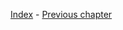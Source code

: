 [Index](https://github.com/GemstockCo/Gemstock-Mk2/wiki/Guidebook-index) - 
[Previous chapter](https://github.com/GemstockCo/Gemstock-Mk2/wiki/Calibration-4---Extruder)

